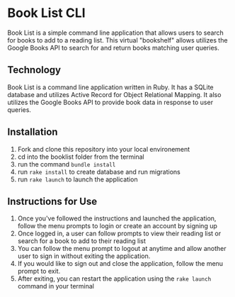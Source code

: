 # Book List CLI
Book List is a simple command line application that allows users to search for books to add to a reading list. This virtual "bookshelf" allows utilizes the Google Books API to search for and return books matching user queries.


## Technology
Book List is a command line application written in Ruby. It has a SQLite database and utilizes Active Record for Object Relational Mapping. It also utilizes the Google Books API to provide book data in response to user queries. 

## Installation
1. Fork and clone this repository into your local environement
2. cd into the booklist folder from the terminal
3. run the command `bundle install`
4. run `rake install` to create database and run migrations 
5. run `rake launch` to launch the application

## Instructions for Use
1. Once you've followed the instructions and launched the application, follow the menu prompts to login or create an account by signing up
2. Once logged in, a user can follow prompts to view their reading list or search for a book to add to their reading list
3. You can follow the menu prompt to logout at anytime and allow another user to sign in without exiting the application.
4. If you would like to sign out and close the application, follow the menu prompt to exit.
5. After exiting, you can restart the application using the `rake launch` command in your terminal


